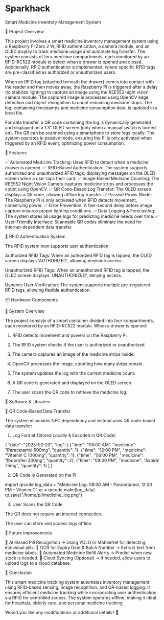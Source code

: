 # Sparkhack
Smart Medicine Inventory Management System

📌 Project Overview

This project involves a smart medicine inventory management system using a Raspberry Pi Zero 2 W, RFID authentication, a camera module, and an OLED display to track medicine usage and automate log transfer. The system consists of four medicine compartments, each monitored by an RFID-RC522 module to detect when a drawer is opened and closed. Additionally, RFID authentication is implemented, where specific RFID tags are pre-classified as authorized or unauthorized users.

When an RFID tag (attached beneath the drawer) comes into contact with the reader and then moves away, the Raspberry Pi is triggered after a delay (to stabilize lighting) to capture an image using the REE552 night vision camera module. The captured image is processed using OpenCV edge detection and object recognition to count remaining medicine strips. The log, containing timestamps and medicine consumption data, is updated in a local file.

For data transfer, a QR code containing the log is dynamically generated and displayed on a 1.3” OLED screen (only when a manual switch is turned on). The QR can be scanned using a smartphone to store logs locally. The system operates in passive mode, ensuring the Pi is only activated when triggered by an RFID event, optimizing power consumption.

🚀 Features

✅ Automated Medicine Tracking: Uses RFID to detect when a medicine drawer is opened.
✅ RFID-Based Authentication: The system supports authorized and unauthorized RFID tags, displaying messages on the OLED screen when a user taps their card.
✅ Image-Based Medicine Counting: The REE552 Night Vision Camera captures medicine strips and processes the count using OpenCV.
✅ QR Code-Based Log Transfer: The OLED screen displays a QR code, allowing offline log transfer.
✅ Passive Power Mode: The Raspberry Pi is only activated when RFID detects movement, conserving power.
✅ Error Prevention: A few-second delay before image capture ensures proper lighting conditions.
✅ Data Logging & Forecasting: The system stores all usage logs for predicting medicine needs over time.
✅ User-Friendly Interface: Scannable QR codes eliminate the need for internet-dependent data transfer.

📌 RFID Authentication System

The RFID system now supports user authentication:

Authorized RFID Tags: When an authorized RFID tag is tapped, the OLED screen displays 'AUTHORIZED', allowing medicine access.

Unauthorized RFID Tags: When an unauthorized RFID tag is tapped, the OLED screen displays 'UNAUTHORIZED', denying access.

Dynamic User Verification: The system supports multiple pre-registered RFID tags, allowing flexible authentication.


📦 Hardware Components

📌 System Overview

The project consists of a smart container divided into four compartments, each monitored by an RFID-RC522 module. When a drawer is opened:

1. RFID detects movement and powers on the Raspberry Pi.


2. The RFID system checks if the user is authorized or unauthorized.


3. The camera captures an image of the medicine strips inside.


4. OpenCV processes the image, counting how many strips remain.


5. The system updates the log with the current medicine count.


6. A QR code is generated and displayed on the OLED screen.


7. The user scans the QR code to retrieve the medicine log.



📌 Software & Libraries

📌 QR Code-Based Data Transfer

The system eliminates NFC dependency and instead uses QR code-based data transfer:

1. Log Format (Stored Locally & Encoded in QR Code)



{
  "date": "2025-02-20",
  "log": [
    {"time": "08:00 AM", "medicine": "Paracetamol 500mg", "quantity": 1},
    {"time": "12:00 PM", "medicine": "Vitamin C 1000mg", "quantity": 1},
    {"time": "06:00 PM", "medicine": "Ibuprofen 200mg", "quantity": 2},
    {"time": "09:00 PM", "medicine": "Aspirin 75mg", "quantity": 1}
  ]
}

2. QR Code is Generated on the Pi



import qrcode
log_data = "Medicine Log: 08:00 AM - Paracetamol, 12:00 PM - Vitamin C"
qr = qrcode.make(log_data)
qr.save("/home/pi/medicine_log.png")

3. User Scans the QR Code



The QR does not require an internet connection.

The user can store and access logs offline.


🚀 Future Improvements

🔹 AI-Based Pill Recognition → Using YOLO or MobileNet for detecting individual pills.
🔹 OCR for Expiry Date & Batch Number → Extract text from medicine labels.
🔹 Automated Medicine Refill Alerts → Predict when new stock is needed.
🔹 Cloud Syncing (Optional) → If needed, allow users to upload logs to a cloud database.

📌 Conclusion

This smart medicine tracking system automates inventory management using RFID-based sensing, image recognition, and QR-based logging. It ensures efficient medicine tracking while incorporating user authentication via RFID for controlled access. The system operates offline, making it ideal for hospitals, elderly care, and personal medicine tracking.

Would you like any modifications or additional details? 🚀
